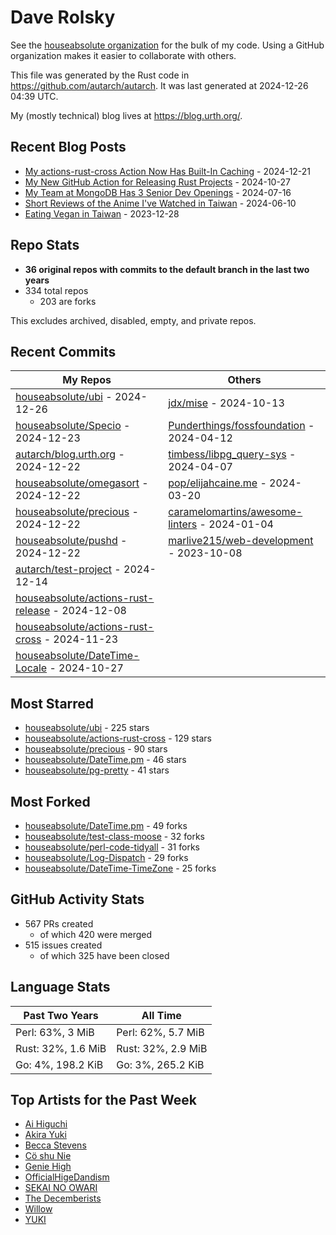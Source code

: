 
# Dave Rolsky

See the [houseabsolute organization](https://github.com/houseabsolute) for the
bulk of my code. Using a GitHub organization makes it easier to collaborate
with others.

This file was generated by the Rust code in
https://github.com/autarch/autarch. It was last generated at 2024-12-26 04:39 UTC.

My (mostly technical) blog lives at https://blog.urth.org/.

## Recent Blog Posts

- [My actions-rust-cross Action Now Has Built-In Caching](https://blog.urth.org/2024/12/21/my-actions-rust-cross-action-now-has-built-in-caching/) - 2024-12-21
- [My New GitHub Action for Releasing Rust Projects](https://blog.urth.org/2024/10/27/my-new-github-action-for-releasing-rust-projects/) - 2024-10-27
- [My Team at MongoDB Has 3 Senior Dev Openings](https://blog.urth.org/2024/07/16/my-team-at-mongodb-has-3-senior-dev-openings/) - 2024-07-16
- [Short Reviews of the Anime I&#39;ve Watched in Taiwan](https://blog.urth.org/2024/06/10/short-reviews-of-the-anime-i-ve-watched-in-taiwan/) - 2024-06-10
- [Eating Vegan in Taiwan](https://blog.urth.org/2023/12/28/eating-vegan-in-taiwan/) - 2023-12-28


## Repo Stats
- **36 original repos with commits to the default branch in the last two years**
- 334 total repos
  - 203 are forks

This excludes archived, disabled, empty, and private repos.

## Recent Commits
| My Repos | Others |
|----------|--------|
| [houseabsolute/ubi](https://github.com/houseabsolute/ubi) - 2024-12-26              | [jdx/mise](https://github.com/jdx/mise) - 2024-10-13                |
| [houseabsolute/Specio](https://github.com/houseabsolute/Specio) - 2024-12-23              | [Punderthings/fossfoundation](https://github.com/Punderthings/fossfoundation) - 2024-04-12                |
| [autarch/blog.urth.org](https://github.com/autarch/blog.urth.org) - 2024-12-22              | [timbess/libpg_query-sys](https://github.com/timbess/libpg_query-sys) - 2024-04-07                |
| [houseabsolute/omegasort](https://github.com/houseabsolute/omegasort) - 2024-12-22              | [pop/elijahcaine.me](https://github.com/pop/elijahcaine.me) - 2024-03-20                |
| [houseabsolute/precious](https://github.com/houseabsolute/precious) - 2024-12-22              | [caramelomartins/awesome-linters](https://github.com/caramelomartins/awesome-linters) - 2024-01-04                |
| [houseabsolute/pushd](https://github.com/houseabsolute/pushd) - 2024-12-22              | [marlive215/web-development](https://github.com/marlive215/web-development) - 2023-10-08                |
| [autarch/test-project](https://github.com/autarch/test-project) - 2024-12-14              |                 |
| [houseabsolute/actions-rust-release](https://github.com/houseabsolute/actions-rust-release) - 2024-12-08              |                 |
| [houseabsolute/actions-rust-cross](https://github.com/houseabsolute/actions-rust-cross) - 2024-11-23              |                 |
| [houseabsolute/DateTime-Locale](https://github.com/houseabsolute/DateTime-Locale) - 2024-10-27              |                 |


## Most Starred
- [houseabsolute/ubi](https://github.com/houseabsolute/ubi) - 225 stars
- [houseabsolute/actions-rust-cross](https://github.com/houseabsolute/actions-rust-cross) - 129 stars
- [houseabsolute/precious](https://github.com/houseabsolute/precious) - 90 stars
- [houseabsolute/DateTime.pm](https://github.com/houseabsolute/DateTime.pm) - 46 stars
- [houseabsolute/pg-pretty](https://github.com/houseabsolute/pg-pretty) - 41 stars


## Most Forked
- [houseabsolute/DateTime.pm](https://github.com/houseabsolute/DateTime.pm) - 49 forks
- [houseabsolute/test-class-moose](https://github.com/houseabsolute/test-class-moose) - 32 forks
- [houseabsolute/perl-code-tidyall](https://github.com/houseabsolute/perl-code-tidyall) - 31 forks
- [houseabsolute/Log-Dispatch](https://github.com/houseabsolute/Log-Dispatch) - 29 forks
- [houseabsolute/DateTime-TimeZone](https://github.com/houseabsolute/DateTime-TimeZone) - 25 forks


## GitHub Activity Stats
- 567 PRs created
  - of which 420 were merged
- 515 issues created
  - of which 325 have been closed

## Language Stats
| Past Two Years        | All Time                |
|-----------------------|-------------------------|
| Perl: 63%, 3 MiB              | Perl: 62%, 5.7 MiB                |
| Rust: 32%, 1.6 MiB              | Rust: 32%, 2.9 MiB                |
| Go: 4%, 198.2 KiB              | Go: 3%, 265.2 KiB                |


## Top Artists for the Past Week
* [Ai Higuchi](https://musicbrainz.org/search?query=Ai%20Higuchi&amp;type=artist&amp;method=indexed)
* [Akira Yuki](https://musicbrainz.org/search?query=Akira%20Yuki&amp;type=artist&amp;method=indexed)
* [Becca Stevens](https://musicbrainz.org/artist/7bbd3cf6-5885-40c7-a3d0-f47d10ef2f4c)
* [Cö shu Nie](https://musicbrainz.org/artist/d38d4afb-3c51-4cd5-b6e9-5d4ec71d2440)
* [Genie High](https://musicbrainz.org/search?query=Genie%20High&amp;type=artist&amp;method=indexed)
* [OfficialHigeDandism](https://musicbrainz.org/search?query=OfficialHigeDandism&amp;type=artist&amp;method=indexed)
* [SEKAI NO OWARI](https://musicbrainz.org/artist/d9dbfe6a-8346-4337-8614-fe96aab63927)
* [The Decemberists](https://musicbrainz.org/artist/97b1142f-c71e-4971-8736-4a8ceaf6b4c3)
* [Willow](https://musicbrainz.org/search?query=Willow&amp;type=artist&amp;method=indexed)
* [YUKI](https://musicbrainz.org/artist/379866cd-980d-4d20-81f2-37986fd766fc)

